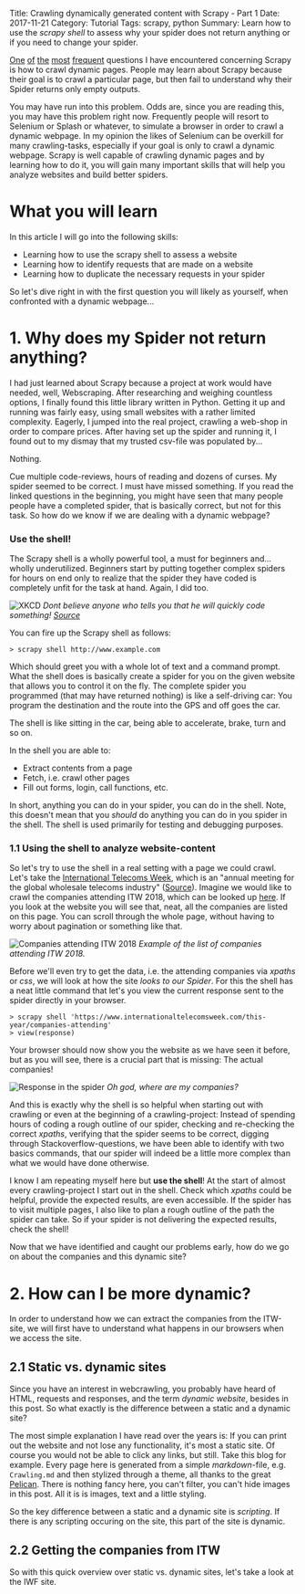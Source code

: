 Title: Crawling dynamically generated content with Scrapy - Part 1
Date: 2017-11-21
Category: Tutorial
Tags: scrapy, python
Summary: Learn how to use the *scrapy shell* to assess why your spider does not return anything or if you need to change your spider.

[One](https://stackoverflow.com/questions/33185651/python-scrapy-for-dynamic-content) [of](https://stackoverflow.com/questions/27525142/selenium-ajax-dynamic-pagination-base-spider) [the](https://stackoverflow.com/questions/44110505/no-data-after-scraping-a-website) [most](https://stackoverflow.com/questions/41165599/how-to-get-the-href-and-associated-information-using-scrapy) [frequent](https://www.reddit.com/r/learnpython/comments/6ij1qa/trying_to_get_a_url_using_bs4_but_source_code_is/) questions I have encountered concerning Scrapy is how to crawl dynamic pages. People may learn about Scrapy because their goal is to crawl a particular page, but then fail to understand why their Spider returns only empty outputs. 

You may have run into this problem. Odds are, since you are reading this, you may have this problem right now.
Frequently people will resort to Selenium or Splash or whatever, to simulate a browser in order to crawl a dynamic webpage. In my opinion the likes of Selenium can be overkill for many crawling-tasks, especially if your goal is only to crawl a dynamic webpage. Scrapy is well capable of crawling dynamic pages and by learning how to do it, you will gain many important skills that will help you analyze websites and build better spiders. 

# What you will learn

In this article I will go into the following skills:

* Learning how to use the scrapy shell to assess a website
* Learning how to identify requests that are made on a website
* Learning how to duplicate the necessary requests in your spider

So let's dive right in with the first question you will likely as yourself, when confronted with a dynamic webpage...

# 1. Why does my Spider not return anything? 

I had just learned about Scrapy because a project at work would have needed, well, Webscraping. After researching and weighing countless options, I finally found this little library written in Python. Getting it up and running was fairly easy, using small websites with a rather limited complexity. Eagerly, I jumped into the real project, crawling a web-shop in order to compare prices. After having set up the spider and running it, I found out to my dismay that my trusted csv-file was populated by... 

Nothing. 

Cue multiple code-reviews, hours of reading and dozens of curses. My spider seemed to be correct. I must have missed something. If you read the linked questions in the beginning, you might have seen that many people people have a completed spider, that is basically correct, but not for this task. So how do we know if we are dealing with a dynamic webpage? 

### Use the shell!

The Scrapy shell is a wholly powerful tool, a must for beginners and... wholly underutilized. Beginners start by putting together complex spiders for hours on end only to realize that the spider they have coded is completely unfit for the task at hand. Again, I did too. 

![XKCD]({filename}/images/automation.png)
*Dont believe anyone who tells you that he will quickly code something! [Source](https://xkcd.com/1319/)*

You can fire up the Scrapy shell as follows:

    > scrapy shell http://www.example.com

Which should greet you with a whole lot of text and a command prompt. What the shell does is basically create a spider for you on the given website that allows you to control it on the fly. The complete spider you programmed (that may have returned nothing) is like a self-driving car: You program the destination and the route into the GPS and off goes the car. 

The shell is like sitting in the car, being able to accelerate, brake, turn and so on. 

In the shell you are able to: 

* Extract contents from a page
* Fetch, i.e. crawl other pages
* Fill out forms, login, call functions, etc.

In short, anything you can do in your spider, you can do in the shell. Note, this doesn't mean that you *should* do anything you can do in you spider in the shell. The shell is used primarily for testing and debugging purposes. 

### 1.1 Using the shell to analyze website-content

So let's try to use the shell in a real setting with a page we could crawl. Let's take the [International Telecoms Week](https://www.internationaltelecomsweek.com), which is an "annual meeting for the global wholesale telecoms industry" ([Source](https://www.internationaltelecomsweek.com/about-itw)).
Imagine we would like to crawl the companies attending ITW 2018, which can be looked up [here](https://www.internationaltelecomsweek.com/this-year/companies-attending). If you look at the website you will see that, neat, all the companies are listed on this page. You can scroll through the whole page, without having to worry about pagination or something like that. 

![Companies attending ITW 2018]({filename}/images/itw_companies.png)
*Example of the list of companies attending ITW 2018.*

Before we'll even try to get the data, i.e. the attending companies via *xpaths* or *css*, we will look at how the site *looks to our Spider*. For this the shell has a neat little command that let's you view the current response sent to the spider directly in your browser. 

    > scrapy shell 'https://www.internationaltelecomsweek.com/this-year/companies-attending'
    > view(response)

Your browser should now show you the website as we have seen it before, but as you will see, there is a crucial part that is missing: The actual companies! 

![Response in the spider]({filename}/images/itw_response.png)
*Oh god, where are my companies?*

And this is exactly why the shell is so helpful when starting out with crawling or even at the beginning of a crawling-project: Instead of spending hours of coding a rough outline of our spider, checking and re-checking the correct *xpaths*, verifying that the spider seems to be correct, digging through Stackoverflow-questions, we have been able to identify with two basics commands, that our spider will indeed be a little more complex than what we would have done otherwise. 

I know I am repeating myself here but **use the shell**! At the start of almost every crawling-project I start out in the shell. Check which *xpaths* could be helpful, provide the expected results, are even accessible. If the spider has to visit multiple pages, I also like to plan a rough outline of the path the spider can take. So if your spider is not delivering the expected results, check the shell! 

Now that we have identified and caught our problems early, how do we go on about the companies and this dynamic site? 


# 2. How can I be more dynamic? 

In order to understand how we can extract the companies from the ITW-site, we will first have to understand what happens in our browsers when we access the site. 

## 2.1 Static vs. dynamic sites

Since you have an interest in webcrawling, you probably have heard of HTML, requests and responses, and the term *dynamic website*, besides in this post. So what exactly is the difference between a static and a dynamic site? 

The most simple explanation I have read over the years is: If you can print out the website and not lose any functionality, it's most a static site. Of course you would not be able to click any links, but still. Take this blog for example. Every page here is generated from a simple *markdown*-file, e.g. `Crawling.md` and then stylized through a theme, all thanks to the great [Pelican](https://blog.getpelican.com/). There is nothing fancy here, you can't filter, you can't hide images in this post. All it is is images, text and a little styling. 

So the key difference between a static and a dynamic site is *scripting*. If there is any scripting occuring on the site, this part of the site is dynamic. 

## 2.2 Getting the companies from ITW

So with this quick overview over static vs. dynamic sites, let's take a look at the IWF site.
